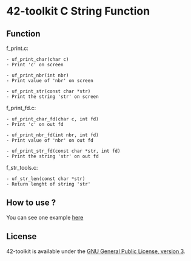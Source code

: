 42-toolkit	C String Function
==========

## Function

f_print.c:

	- uf_print_char(char c)
	- Print 'c' on screen

	- uf_print_nbr(int nbr)
	- Print value of 'nbr' on screen

	- uf_print_str(const char *str)
	- Print the string 'str' on screen

f_print_fd.c:

	- uf_print_char_fd(char c, int fd)
	- Print 'c' on out fd

	- uf_print_nbr_fd(int nbr, int fd)
	- Print value of 'nbr' on out fd

	- uf_print_str_fd(const char *str, int fd)
	- Print the string 'str' on out fd

f_str_tools.c:

	- uf_str_len(const char *str)
	- Return lenght of string 'str'

## How to use ?

You can see one example [here](https://github.com/QuentinPerez/42-toolkit/tree/master/examples/c/f_string)

## License

42-toolkit is available under the [GNU General Public License, version 3](LICENSE).
